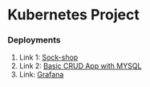 # Kubernetes Project

### Deployments

1. Link 1: [Sock-shop](https://sock-shop.ekene.tech)
2. Link 2: [Basic CRUD App with MYSQL](https://web-app.ekene.tech)
3. Link: [Grafana](https://grafana.ekene.tech)



